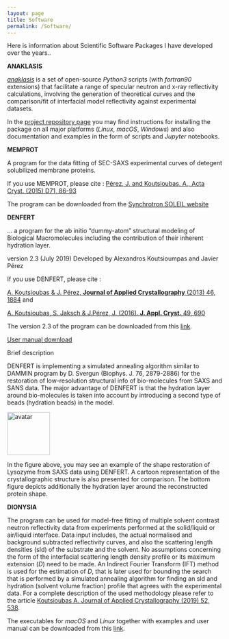 ```yaml
---
layout: page
title: Software
permalink: /Software/
---
```


Here is information about Scientific Software Packages I have developed over the years..

**ANAKLASIS**

[_anaklasis_](https://github.com/alexandros-koutsioumpas/anaklasis) is a set of open-source _Python3_ scripts (with _fortran90_ extensions) that facilitate a range of specular neutron and x-ray reflectivity calculations, involving the generation of theoretical curves and the comparison/fit of interfacial model reflectivity against experimental datasets. 

In the [project repository page](https://github.com/alexandros-koutsioumpas/anaklasis) you may find instructions for installing the package on all major platforms (_Linux_, _macOS_, _Windows_) and also documentation and examples in the form of scripts and _Jupyter_ notebooks.

**MEMPROT**

A program for the data fitting of SEC-SAXS experimental curves of detegent solubilized membrane proteins.

If you use MEMPROT, please cite :
[Pérez, J. and Koutsioubas, A., Acta Cryst. (2015) D71, 86-93](http://dx.doi.org/10.1107/S1399004714016678)

The program can be downloaded from the [Synchrotron SOLEIL website](https://www.synchrotron-soleil.fr/en/beamlines/swing)

**DENFERT**

... a program for the ab initio “dummy-atom” structural modeling of Biological Macromolecules including the contribution of their inherent hydration layer.

version 2.3 (July 2019)
Developed by Alexandros Koutsioumpas and Javier Pérez

If you use DENFERT, please cite :

[A. Koutsioubas & J. Pérez, **Journal of Applied Crystallography** (2013) 46, 1884](http://scripts.iucr.org/cgi-bin/paper?kk5146) and

[A. Koutsioubas, S. Jaksch & J.Pérez, J. (2016). **J. Appl. Cryst.** 49, 690](http://dx.doi.org/10.1107/S1600576716003393)

The version 2.3 of the program can be downloaded from this [link]({{site.baseurl}}/assets/denfert_v2p3.zip).

[User manual download]({{site.baseurl}}/assets/denfert_manual.pdf)

Brief description


DENFERT is implementing a simulated annealing algorithm similar to DAMMIN program by D. Svergun (Biophys. J. 76, 2879-2886) for the restoration of low-resolution structural info of bio-molecules from SAXS and SANS data. The major advantage of DENFERT is that the hydration layer around bio-molecules is taken into account by introducing a second type of beads (hydration beads) in the model.

<img src="{{site.baseurl}}/assets/img-denfert.jpg" alt="avatar" width="100"/>

In the figure above, you may see an example of the shape restoration of Lysozyme from SAXS data using DENFERT. A cartoon representation of the crystallographic structure is also presented for comparison. The bottom figure depicts additionally the hydration layer around the reconstructed protein shape.


**DIONYSIA**

The program can be used for model-free fitting of multiple solvent contrast neutron reflectivity data from experiments performed at the solid/liquid or air/liquid interface. Data input includes, the actual normalised and background subtracted reflectivity curves, and also the scattering length densities (sld) of the substrate and the solvent. No assumptions concerning the form of the interfacial scattering length density profile or its maximum extension (_D_) need to be made. An Indirect Fourier Transform (IFT) method is used for the estimation of _D_, that is later used for bounding the search that is performed by a simulated annealing algorithm for finding an sld and hydration (solvent volume fraction) profile that agrees with the experimental data. For a complete description of the used methodology please refer to the article [Koutsioubas A. Journal of Applied Crystallography (2019) 52, 538](https://doi.org/10.1107/S1600576719003534).

The executables for _macOS_ and _Linux_ together with examples and user manual can be downloaded from this [link](https://doi.org//10.1107/S1600576719003534/kc5089sup1.zip).